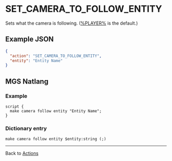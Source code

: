# SET_CAMERA_TO_FOLLOW_ENTITY

Sets what the camera is following. ([%PLAYER%](../entities/PLAYER) is the default.)

## Example JSON

```json
{
  "action": "SET_CAMERA_TO_FOLLOW_ENTITY",
  "entity": "Entity Name"
}
```

## MGS Natlang

### Example

```mgs
script {
  make camera follow entity "Entity Name";
}
```

### Dictionary entry

```
make camera follow entity $entity:string (;)
```

---

Back to [Actions](../actions)
